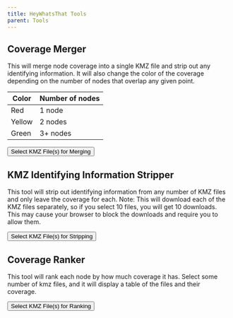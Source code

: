 ```yaml
---
title: HeyWhatsThat Tools
parent: Tools
---
```

<style>
@keyframes spin {
  0% { transform: rotate(0deg);}
  100% { transform: rotate(360deg);}
}
.spinner {
  display: inline-block;
  width: 20px;
  height: 20px;
  border: 3px solid #ccc;
  border-top: 3px solid #0078d4;
  border-radius: 50%;
  vertical-align: middle;
  animation: spin 1s linear infinite;
}
</style>


## Coverage Merger
This will merge node coverage into a single KMZ file and strip out any identifying information. It will also change the color of the coverage depending on the number of nodes that overlap any given point.   

| Color  | Number of nodes |
|--------|-----------------|
| Red    | 1 node          |
| Yellow | 2 nodes         |
| Green  | 3+ nodes        |  


<input type="file" id="kmzInputMerge" accept=".kmz" multiple style="display:none" />
<button id="mergeBtn">Select KMZ File(s) for Merging</button>
<!-- Spinner for coverage merger -->
<div id="mergeSpinner" style="display:none; align-items:center; gap:0.5em; margin-top:0.5em;">
  <span class="spinner"></span>
  Processing...
</div>

## KMZ Identifying Information Stripper
This tool will strip out identifying information from any number of KMZ files and only leave the coverage for each. Note: This will download each of the KMZ files separately, so if you select 10 files, you will get 10 downloads. This may cause your browser to block the downloads and require you to allow them.   

<input type="file" id="kmzInputStrip" accept=".kmz" multiple style="display:none" />
<button id="stripBtn">Select KMZ File(s) for Stripping</button>
<!-- Spinner for stripper -->
<div id="stripSpinner" style="display:none; align-items:center; gap:0.5em; margin-top:0.5em;">
  <span class="spinner"></span>
  Processing...
</div>



## Coverage Ranker
This tool will rank each node by how much coverage it has. Select some number of kmz files, and it will display a table of the files and their coverage.   

<input type="file" id="kmzInputRank" accept=".kmz" multiple style="display:none" />
<button id="rankBtn">Select KMZ File(s) for Ranking</button>

<!-- Add a table for displaying results -->
<div id="rankSpinner" style="display:none; align-items:center; gap:0.5em;">
  <span class="spinner"></span>
  Processing...
</div>
<table id="rankResultsTable" border="1" style="margin-top:1em; display:none;">
  <thead>
    <tr>
      <th>File Name</th>
      <th>Area (Square Miles)</th>
    </tr>
  </thead>
  <tbody>
  </tbody>
</table>




<!-- This needs to stay at the bottom of the page -->
<script src="https://cdnjs.cloudflare.com/ajax/libs/jszip/3.10.1/jszip.min.js"></script>
<script src="https://cdn.jsdelivr.net/gh/photopea/UPNG.js/UPNG.js"></script>
<script src="/js/hwt_merger.js"></script>
<script src="/js/hwt_ranker.js"></script>
<script src="/js/hwt_stripper.js"></script>